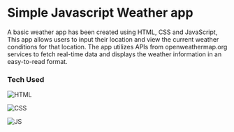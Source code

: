 # Simple Javascript Weather app

A basic weather app has been created using HTML, CSS and JavaScript, This app allows users to input their location and view the current weather conditions for that location. The app utilizes APIs from openweathermap.org services to fetch real-time data and displays the weather information in an easy-to-read format.




### Tech Used

![HTML](https://img.shields.io/badge/HTML5-E34F26?style=for-the-badge&logo=html5&logoColor=white)

![CSS](https://img.shields.io/badge/CSS3-1572B6?style=for-the-badge&logo=css3&logoColor=white)

![JS](https://img.shields.io/badge/JavaScript-323330?style=for-the-badge&logo=javascript&logoColor=F7DF1E)